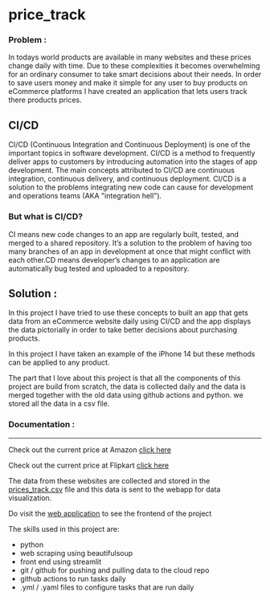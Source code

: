 # price_track

### Problem : 
In todays world products are available in many websites and these prices change daily with time. Due to these complexities it becomes overwhelming for an ordinary consumer to take smart decisions about their needs. In order to save users money and make it simple for any user to buy products on eCommerce platforms I have created an application that lets users track there products prices.


CI/CD
--------------- 

CI/CD (Continuous Integration and Continuous Deployment) is one of the important topics in software development. CI/CD is a method to frequently deliver apps to customers by introducing automation into the stages of app development. The main concepts attributed to CI/CD are continuous integration, continuous delivery, and continuous deployment. CI/CD is a solution to the problems integrating new code can cause for development and operations teams (AKA "integration hell").

### But what is CI/CD?
CI means new code changes to an app are regularly built, tested, and merged to a shared repository. It’s a solution to the problem of having too many branches of an app in development at once that might conflict with each other.CD means developer’s changes to an application are automatically bug tested and uploaded to a repository.


Solution :
--------------- 

In this project I have tried to use these concepts to built an app that gets data from an eCommerce website daily using CI/CD and the app displays the data pictorially in order to take better decisions about purchasing products. 

In this project I have taken an example of the iPhone 14 but these methods can be applied to any product.

The part that I love about this project is that all the components of this project are build from scratch, the data is collected daily and the data is merged together with the old data using github actions and python. we stored all the data in a csv file.


### Documentation :
--------------- 
Check out the current price at Amazon [click here](https://www.amazon.in/Apple-iPhone-14-512GB-Blue/dp/B0BDJH3V3Q/ref=sr_1_8?keywords=iphone+14&qid=1664871745&qu=eyJxc2MiOiI1LjM4IiwicXNhIjoiNS4xOSIsInFzcCI6IjMuMzcifQ%3D%3D&sr=8-8)

Check out the current price at Flipkart [click here](https://www.flipkart.com/apple-iphone-14-blue-512-gb/p/itm6f59f7f999d00?pid=MOBGHWFHYRWUSHCF&lid=LSTMOBGHWFHYRWUSHCFXIUNTH&marketplace=FLIPKART&q=iphone+14&store=tyy%2F4io&srno=s_1_2&otracker=search&otracker1=search&fm=search-autosuggest&iid=40d9e4bf-b8f5-47d7-810d-c5373f7d8265.MOBGHWFHYRWUSHCF.SEARCH&ppt=sp&ppn=sp&ssid=861kp9xhj40000001664802021951&qH=860f3715b8db08cd)

The data from these websites are collected and stored in the [prices_track.csv](../main/price_track.csv) file and this data is sent to the webapp for data visualization.

Do visit the [web application](https://mdarfan357-price-track-appstreamlit-app-tr1vmx.streamlitapp.com/) to see the frontend of the project

The skills used in this project are:
* python
* web scraping using beautifulsoup
* front end using streamlit 
* git / github for pushing and pulling data to the cloud repo
* github actions to run tasks daily 
* .yml / .yaml files to configure tasks that are run daily 



